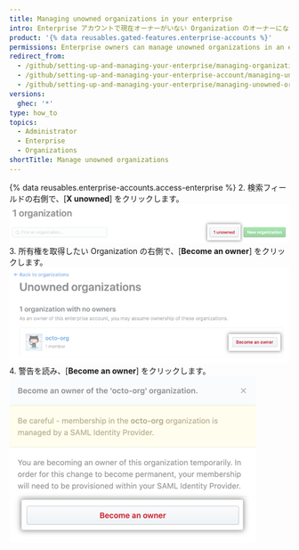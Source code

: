 ```yaml
---
title: Managing unowned organizations in your enterprise
intro: Enterprise アカウントで現在オーナーがいない Organization のオーナーになることができます。
product: '{% data reusables.gated-features.enterprise-accounts %}'
permissions: Enterprise owners can manage unowned organizations in an enterprise account.
redirect_from:
  - /github/setting-up-and-managing-your-enterprise/managing-organizations-in-your-enterprise-account/managing-unowned-organizations-in-your-enterprise-account
  - /github/setting-up-and-managing-your-enterprise-account/managing-unowned-organizations-in-your-enterprise-account
  - /github/setting-up-and-managing-your-enterprise/managing-unowned-organizations-in-your-enterprise-account
versions:
  ghec: '*'
type: how_to
topics:
  - Administrator
  - Enterprise
  - Organizations
shortTitle: Manage unowned organizations
---
```


{% data reusables.enterprise-accounts.access-enterprise %}
2. 検索フィールドの右側で、[**X unowned**] をクリックします。 ![オーナーのいない Organization を表示するボタン](/assets/images/help/business-accounts/unowned-organizations-button.png)
3. 所有権を取得したい Organization の右側で、[**Become an owner**] をクリックします。 ![[Become an owner] ボタン](/assets/images/help/business-accounts/become-an-owner-button.png)
4. 警告を読み、[**Become an owner**] をクリックします。 ![[Become an owner] ボタン](/assets/images/help/business-accounts/become-an-owner-confirmation.png)
